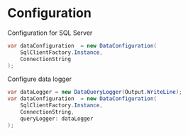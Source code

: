# Configuration

Configuration for SQL Server

```csharp
var dataConfiguration  = new DataConfiguration(
    SqlClientFactory.Instance, 
    ConnectionString
);
```

Configure data logger

```csharp
var dataLogger = new DataQueryLogger(Output.WriteLine);
var dataConfiguration  = new DataConfiguration(
    SqlClientFactory.Instance, 
    ConnectionString,
    queryLogger: dataLogger
);
```
